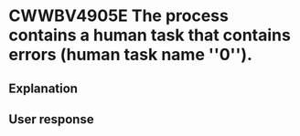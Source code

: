 # CWWBV4905E The process contains a human task that contains errors (human task name ''0'').

## Explanation

## User response